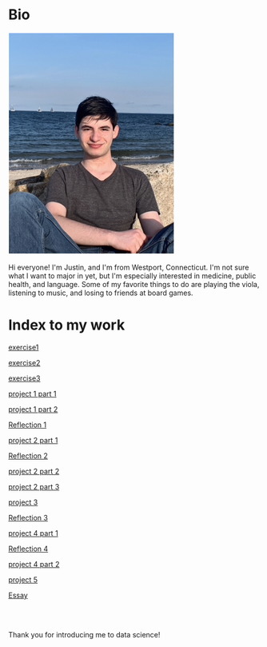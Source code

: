 # Bio

![self](selfself.png)

Hi everyone! I'm Justin, and I'm from Westport, Connecticut. I'm not sure what I want to major in yet, but I'm especially interested in medicine, public health, and language. Some of my favorite things to do are playing the viola, listening to music, and losing to friends at board games.


# Index to my work

[exercise1](practice1.md)


[exercise2](practice2.md)


[exercise3](practice3.md)


[project 1 part 1](sep6.md)


[project 1 part 2](sep11.md)


[Reflection 1](rfl.md)


[project 2 part 1](sep22.md)


[Reflection 2](refl2.md)


[project 2 part 2](oct1.md)


[project 2 part 3](oct4.md)


[project 3](oct9.md)


[Reflection 3](refl3.md)


[project 4 part 1](oct26.md)


[Reflection 4](refl4.md)


[project 4 part 2](nov1.md)


[project 5](nov9.md)


[Essay](theend.md)

<br> </br>

Thank you for introducing me to data science!


